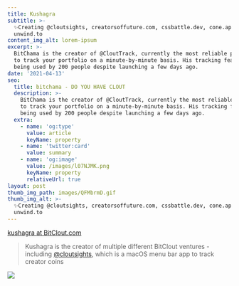 ```yaml
---
title: Kushagra
subtitle: >-
  ✨Creating @cloutsights, creatorsoffuture.com, cssbattle.dev, cone.app, and
  unwind.to
content_img_alt: lorem-ipsum
excerpt: >-
  BitChama is the creator of @CloutTrack, currently the most reliable platform
  to track your portfolio on a minute-by-minute basis. His tracking feature is
  being used by 200 people despite launching a few days ago.
date: '2021-04-13'
seo:
  title: bitchama - DO YOU HAVE CLOUT
  description: >-
    BitChama is the creator of @CloutTrack, currently the most reliable platform
    to track your portfolio on a minute-by-minute basis. His tracking feature is
    being used by 200 people despite launching a few days ago.
  extra:
    - name: 'og:type'
      value: article
      keyName: property
    - name: 'twitter:card'
      value: summary
    - name: 'og:image'
      value: /images/l07NJMK.png
      keyName: property
      relativeUrl: true
layout: post
thumb_img_path: images/QFMbrmD.gif
thumb_img_alt: >-
  ✨Creating @cloutsights, creatorsoffuture.com, cssbattle.dev, cone.app, and
  unwind.to
---
```

[kushagra at BitClout.com](https://bitclout.com/u/kushagra)

> Kushagra is the creator of multiple different BitClout ventures - including [@cloutsights](https://bitclout.com/u/kushagra), which is a macOS menu bar app to track creator coins

![](/images/QFMbrmD.gif)
